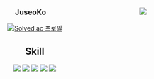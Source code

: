 <div align="center">
  <img align="right" src="https://github-readme-stats.vercel.app/api/top-langs/?username=JuseoKo&theme=dracula&exclude_repo=clone-web-scrapper,clone-zoom&hide=Procfile,Jupyter%20Notebook&layout=compact&langs_count=8"/>

  
  ### JuseoKo 
  [![Solved.ac
프로필](http://mazassumnida.wtf/api/mini/generate_badge?boj=mariat1717)](https://solved.ac/mariat1717)
  ## Skill
  <img src="https://img.shields.io/badge/Django-092E20?&logo=Django&logoColor=white">
  <img src="https://img.shields.io/badge/Keras-D00000?&logo=Keras&logoColor=white">
  <img src="https://img.shields.io/badge/Amazon%20AWS-%23232F3E?&logo=Amazon AWS&logoColor=white">
  <img src="https://img.shields.io/badge/postgresql&logo=postgresql&logoColor=white">
  <img src="https://img.shields.io/badge/Docker-%232496ED?&logo=Docker&logoColor=white">
<!--  기본 <img src="https://img.shields.io/badge/넣을 글씨-색상값?&logo=뱃지이름&logoColor=white">  -->
<!-- https://simpleicons.org/?q=html -->
</div>


